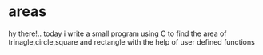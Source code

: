 # areas
hy there!.. today i write a small program using C to find the area of trinagle,circle,square and rectangle with the help of user defined functions
